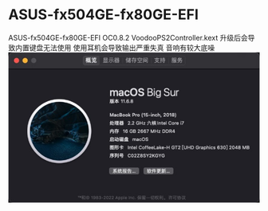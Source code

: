 # ASUS-fx504GE-fx80GE-EFI
ASUS-fx504GE-fx80GE-EFI
OC0.8.2
VoodooPS2Controller.kext 升级后会导致内置键盘无法使用
使用耳机会导致输出严重失真 音响有较大底噪
![图片](https://github.com/YugeSQl/ASUS-fx504GE-fx80GE-EFI/blob/main/3755D6C7-BF62-4410-AFAB-41765FA6703B.png?raw=true)
